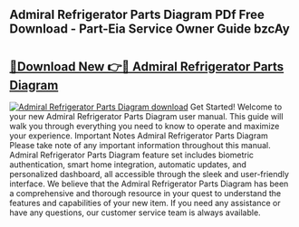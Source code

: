 ## Admiral Refrigerator Parts Diagram PDf Free Download - Part-Eia Service Owner Guide bzcAy

# <h2><a href="http://dfmz7rw.blite.top/?on=Admiral+Refrigerator+Parts+Diagram">🔗Download New 👉🔴 Admiral Refrigerator Parts Diagram</a></h2>

[![Admiral Refrigerator Parts Diagram download](https://i.imgur.com/lujVjoI.png)](http://dfmz7rw.blite.top/?on=Admiral+Refrigerator+Parts+Diagram)
Get Started! Welcome to your new Admiral Refrigerator Parts Diagram user manual. This guide will walk you through everything you need to know to operate and maximize your experience. Important Notes Admiral Refrigerator Parts Diagram Please take note of any important information throughout this manual. Admiral Refrigerator Parts Diagram feature set includes biometric authentication, smart home integration, automatic updates, and personalized dashboard, all accessible through the sleek and user-friendly interface. We believe that the Admiral Refrigerator Parts Diagram has been a comprehensive and thorough resource in your quest to understand the features and capabilities of your new item. If you need any assistance or have any questions, our customer service team is always available.
